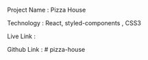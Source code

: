 Project Name : Pizza House

Technology : React, styled-components , CSS3

Live Link : 

Github Link : # pizza-house
